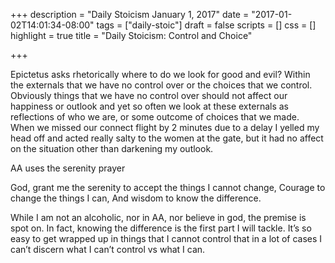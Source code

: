 +++
description = "Daily Stoicism January 1, 2017"
date = "2017-01-02T14:01:34-08:00"
tags = ["daily-stoic"]
draft = false
scripts = []
css = []
highlight = true
title = "Daily Stoicism: Control and Choice"

+++

Epictetus asks rhetorically where to do we look for good and evil? Within the externals that we have no control over or the choices that we control. Obviously things that we have no control over should not affect our happiness or outlook and yet so often we look at these externals as reflections of who we are, or some outcome of choices that we made. When we missed our connect flight by 2 minutes due to a delay I yelled my head off and acted really salty to the women at the gate, but it had no affect on the situation other than darkening my outlook. 

AA uses the serenity prayer 

God, grant me the serenity to accept the things I cannot change,
Courage to change the things I can,
And wisdom to know the difference.

While I am not an alcoholic, nor in AA, nor believe in god, the premise is spot on. In fact, knowing the difference is the first part I will tackle. It’s so easy to get wrapped up in things that I cannot control that in a lot of cases I can’t discern what I can’t control vs what I can.